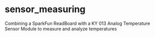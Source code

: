# sensor_measuring
Combining a SparkFun ReadBoard with a KY 013 Analog Temperature Sensor Module to measure and analyze temperatures
